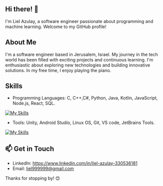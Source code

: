 ## Hi there! 👋

I'm Liel Azulay, a software engineer passionate about programming and machine learning. Welcome to my GitHub profile!

## About Me

I'm a software engineer based in Jerusalem, Israel. My journey in the tech world has been filled with exciting projects and continuous learning. I'm enthusiastic about exploring new technologies and building innovative solutions. In my free time, I enjoy playing the piano.

## Skills

- Programming Languages: C, C++,C#, Python, Java, Kotlin, JavaScript, Node.js, React, SQL.

[![My Skills](https://skillicons.dev/icons?i=c,cpp,cs,python,java,kotlin,js,nodejs,react,sqlite&perline=5)](https://skillicons.dev)
  
- Tools: Unity, Android Studio, Linux OS, Git, VS code, JetBrains Tools.

[![My Skills](https://skillicons.dev/icons?i=unity,androidstudio,linux,git,vscode)](https://skillicons.dev)
 

## 📫 Get in Touch

- LinkedIn: https://www.linkedin.com/in/liel-azulay-330536181
- Email: liel999999@gmail.com


Thanks for stopping by! 😊


<!--
**liel20946/liel20946** is a ✨ _special_ ✨ repository because its `README.md` (this file) appears on your GitHub profile.

Here are some ideas to get you started:

- 🔭 I’m currently working on ...
- 🌱 I’m currently learning ...
- 👯 I’m looking to collaborate on ...
- 🤔 I’m looking for help with ...
- 💬 Ask me about ...
- 📫 How to reach me: ...
- 😄 Pronouns: ...
- ⚡ Fun fact: ...
-->
